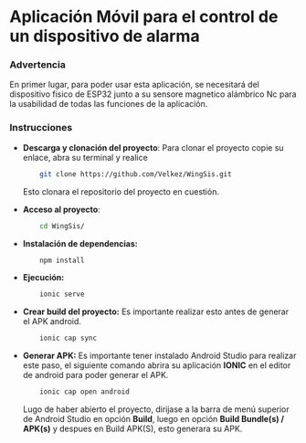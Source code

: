 # Aplicación Móvil para el control de un dispositivo de alarma

### Advertencia

En primer lugar, para poder usar esta aplicación, se necesitará del dispositivo fisico de ESP32 junto a su sensore magnetico alámbrico Nc para la usabilidad de todas las funciones de la aplicación.

### Instrucciones

* **Descarga y clonación del proyecto**: Para clonar el proyecto copie su enlace, abra su terminal y realice

    ```bash
        git clone https://github.com/Velkez/WingSis.git
    ```
    Esto clonara el repositorio del proyecto en cuestión.

* **Acceso al proyecto**:
    ```bash
        cd WingSis/
    ```

* **Instalación de dependencias:**
    ```bash
        npm install
    ```

* **Ejecución:**
    ```bash
        ionic serve
    ```

* **Crear build del proyecto:** Es importante realizar esto antes de generar el APK android.
    ```bash
        ionic cap sync
    ```

* **Generar APK:** Es importante tener instalado Android Studio para realizar este paso, el siguiente comando abrira su aplicación **IONIC** en el editor de android para poder generar el APK.
    ```bash
        ionic cap open android
    ```
    Lugo de haber abierto el proyecto, dirijase a la barra de menú superior de Android Studio en opción **Build**, luego en opción **Build Bundle(s) / APK(s)** y despues en Build APK(S), esto generara su APK.
